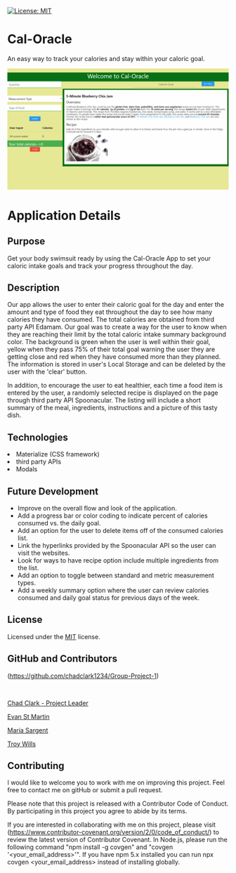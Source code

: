 [![License: MIT](https://img.shields.io/badge/License-MIT-yellow.svg)](https://opensource.org/licenses/MIT)

# Cal-Oracle
An easy way to track your calories and stay within your caloric goal.


![Demo](./assets/images/Cal_Oracle.gif)


# Application Details

## Purpose
Get your body swimsuit ready by using the Cal-Oracle App to set your caloric intake goals and track your progress throughout the day.


## Description

Our app allows the user to enter their caloric goal for the day and enter the amount and type of food they eat throughout the day to see how many calories they have consumed. The total calories are obtained from third party API Edamam. Our goal was to create a way for the user to know when they are reaching their limit by the total caloric intake summary background color. The background is green when the user is well within their goal, yellow when they pass 75% of their total goal warning the user they are getting close and red when they have consumed more than they planned. The information is stored in user's Local Storage and can be deleted by the user with the 'clear' button. 

In addition, to encourage the user to eat healthier, each time a food item is entered by the user, a randomly selected recipe is displayed on the page through third party API Spoonacular. The listing will include a short summary of the meal, ingredients, instructions and a picture of this tasty dish.


## Technologies

<li>Materialize (CSS framework)
<li>third party APIs 
<li>Modals


## Future Development

<ul>
    <li>Improve on the overall flow and look of the application.</li>
    <li>Add a progress bar or color coding to indicate percent of calories consumed vs. the daily goal.</li>
    <li>Add an option for the user to delete items off of the consumed calories list.</li>
    <li>Link the hyperlinks provided by the Spoonacular API so the user can visit the websites.</li>
    <li>Look for ways to have recipe option include multiple ingredients from the list.</li>
    <li>Add an option to toggle between standard and metric measurement types.</li>
    <li>Add a weekly summary option where the user can review calories consumed and daily goal status for previous days of the week.</li>
</ul>


## License

Licensed under the [MIT](https://opensource.org/licenses/MIT) license.

## GitHub and Contributors

(https://github.com/chadclark1234/Group-Project-1)

<br>

[Chad Clark - Project Leader](https://github.com/chadclark1234)

[Evan St Martin](https://github.com/evanstm011)

[Maria Sargent](https://github.com/mesgt)

[Troy Wills](https://github.com/TroyWills)


## Contributing

I would like to welcome you to work with me on improving this project. Feel free to contact me on gitHub or submit a pull request.

Please note that this project is released with a Contributor Code of Conduct. 
By participating in this project you agree to abide by its terms. 

If you are interested in collaborating with me on this project, please visit (https://www.contributor-covenant.org/version/2/0/code_of_conduct/) to review the latest version of Contributor Covenant. In Node.js, please run the following command "npm install -g covgen" and "covgen '<your_email_address>'". If you have npm 5.x installed you can run npx covgen <your_email_address> instead of installing globally.
